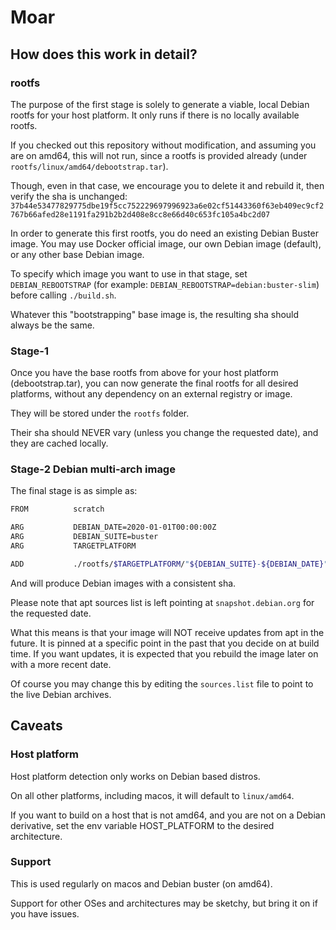 # Moar

## How does this work in detail?

### rootfs

The purpose of the first stage is solely to generate a viable, local Debian rootfs for your host platform. It only runs if there is no locally available rootfs.
 
If you checked out this repository without modification, and assuming you are on amd64, this will not run, since a rootfs is provided already (under `rootfs/linux/amd64/debootstrap.tar`).

Though, even in that case, we encourage you to delete it and rebuild it, then verify the sha is unchanged:
`37b44e53477829775dbe19f5cc752229697996923a6e02cf51443360f63eb409ec9cf2767b66afed28e1191fa291b2b2d408e8cc8e66d40c653fc105a4bc2d07`

In order to generate this first rootfs, you do need an existing Debian Buster image.
You may use Docker official image, our own Debian image (default), or any other base Debian image.

To specify which image you want to use in that stage, set `DEBIAN_REBOOTSTRAP` (for example: `DEBIAN_REBOOTSTRAP=debian:buster-slim`) before calling `./build.sh`.

Whatever this "bootstrapping" base image is, the resulting sha should always be the same.

### Stage-1

Once you have the base rootfs from above for your host platform (debootstrap.tar), you can now generate the final rootfs for all desired platforms, without any dependency on an external registry or image.

They will be stored under the `rootfs` folder.

Their sha should NEVER vary (unless you change the requested date), and they are cached locally.

### Stage-2 Debian multi-arch image

The final stage is as simple as:

```bash
FROM          scratch                                                                                                   AS debian

ARG           DEBIAN_DATE=2020-01-01T00:00:00Z
ARG           DEBIAN_SUITE=buster
ARG           TARGETPLATFORM

ADD           ./rootfs/$TARGETPLATFORM/"${DEBIAN_SUITE}-${DEBIAN_DATE}".tar /
```

And will produce Debian images with a consistent sha.

Please note that apt sources list is left pointing at `snapshot.debian.org` for the requested date.

What this means is that your image will NOT receive updates from apt in the future.
It is pinned at a specific point in the past that you decide on at build time.
If you want updates, it is expected that you rebuild the image later on with a more recent date.

Of course you may change this by editing the `sources.list` file to point to the live Debian archives.

## Caveats

### Host platform

Host platform detection only works on Debian based distros.

On all other platforms, including macos, it will default to `linux/amd64`.

If you want to build on a host that is not amd64, and you are not on a Debian derivative, set the env variable HOST_PLATFORM to the desired architecture.

### Support

This is used regularly on macos and Debian buster (on amd64).

Support for other OSes and architectures may be sketchy, but bring it on if you have issues.
